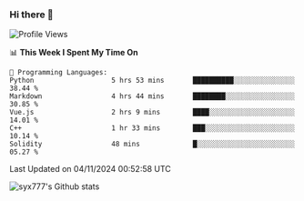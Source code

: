 ### Hi there 👋

<!--
**syx777/syx777** is a ✨ _special_ ✨ repository because its `README.md` (this file) appears on your GitHub profile.

Here are some ideas to get you started:

- 🔭 I’m currently working on ...
- 🌱 I’m currently learning ...
- 👯 I’m looking to collaborate on ...
- 🤔 I’m looking for help with ...
- 💬 Ask me about ...
- 📫 How to reach me: ...
- 😄 Pronouns: ...
- ⚡ Fun fact: ...
-->
<!--START_SECTION:waka-->
![Profile Views](http://img.shields.io/badge/Profile%20Views-0-blue)

📊 **This Week I Spent My Time On** 

```text
💬 Programming Languages: 
Python                   5 hrs 53 mins       ██████████░░░░░░░░░░░░░░░   38.44 % 
Markdown                 4 hrs 44 mins       ████████░░░░░░░░░░░░░░░░░   30.85 % 
Vue.js                   2 hrs 9 mins        ████░░░░░░░░░░░░░░░░░░░░░   14.01 % 
C++                      1 hr 33 mins        ███░░░░░░░░░░░░░░░░░░░░░░   10.14 % 
Solidity                 48 mins             █░░░░░░░░░░░░░░░░░░░░░░░░   05.27 % 
```


 Last Updated on 04/11/2024 00:52:58 UTC
<!--END_SECTION:waka-->

![syx777's Github stats](https://github-readme-stats-syx777.vercel.app/api?username=syx777&show_icons=true&count_private=true)
